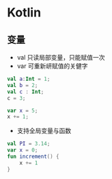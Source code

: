 # Kotlin

## 变量

- val 只读局部变量，只能赋值一次
- var 可重新岍赋值的关健字

```kotlin
val a:Int = 1;
val b = 2;
val c : Int;
c = 3;

var x = 5;
x += 1;
```

- 支持全局变量与函数

```kotlin
val PI = 3.14;
var x = 0;
fun increment() {
    x += 1
}
```